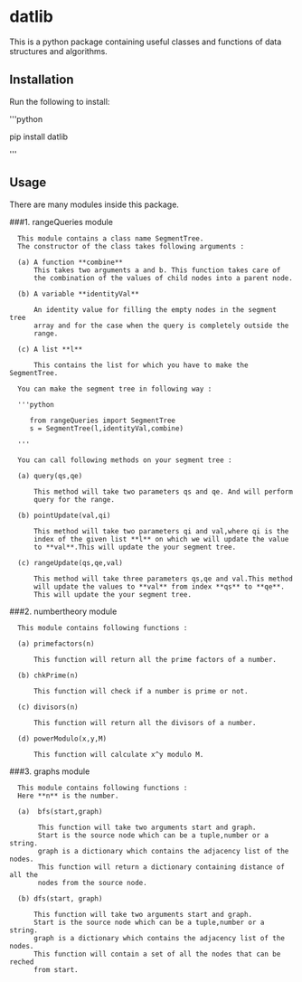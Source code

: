 # datlib
This is a python package containing useful classes and functions of data structures and algorithms.

## Installation

Run the following to install:

'''python

   pip install datlib
   
'''
## Usage

There are many modules inside this package.

###1. rangeQueries module

      This module contains a class name SegmentTree.
      The constructor of the class takes following arguments :

      (a) A function **combine**
          This takes two arguments a and b. This function takes care of 
          the combination of the values of child nodes into a parent node.

      (b) A variable **identityVal**
          
          An identity value for filling the empty nodes in the segment tree
          array and for the case when the query is completely outside the 
          range.

      (c) A list **l**

          This contains the list for which you have to make the SegmentTree.

      You can make the segment tree in following way : 

      '''python
         
         from rangeQueries import SegmentTree
         s = SegmentTree(l,identityVal,combine)

      '''

      You can call following methods on your segment tree :
      
      (a) query(qs,qe)
          
          This method will take two parameters qs and qe. And will perform 
          query for the range.

      (b) pointUpdate(val,qi)
          
          This method will take two parameters qi and val,where qi is the 
          index of the given list **l** on which we will update the value
          to **val**.This will update the your segment tree.

      (c) rangeUpdate(qs,qe,val)

          This method will take three parameters qs,qe and val.This method
          will update the values to **val** from index **qs** to **qe**.
          This will update the your segment tree.

###2. numbertheory module
      
      This module contains following functions :
    
      (a) primefactors(n)

          This function will return all the prime factors of a number.

      (b) chkPrime(n)
     
          This function will check if a number is prime or not.

      (c) divisors(n)
          
          This function will return all the divisors of a number.
      
      (d) powerModulo(x,y,M)

          This function will calculate x^y modulo M.


###3. graphs module

      This module contains following functions :
      Here **n** is the number.
    
      (a)  bfs(start,graph)

           This function will take two arguments start and graph.
           Start is the source node which can be a tuple,number or a string.
           graph is a dictionary which contains the adjacency list of the nodes.
           This function will return a dictionary containing distance of all the
           nodes from the source node.

      (b) dfs(start, graph)
     
          This function will take two arguments start and graph.
          Start is the source node which can be a tuple,number or a string.
          graph is a dictionary which contains the adjacency list of the nodes.
          This function will contain a set of all the nodes that can be reched
          from start.
                             
